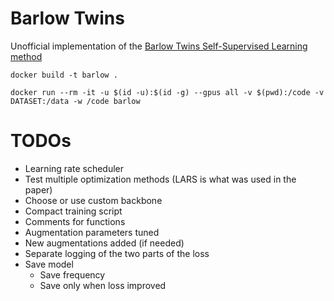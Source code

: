 # Barlow Twins

Unofficial implementation of the [Barlow Twins Self-Supervised Learning method](https://arxiv.org/abs/2103.03230)

`docker build -t barlow .`

`docker run --rm -it -u $(id -u):$(id -g) --gpus all -v $(pwd):/code -v DATASET:/data -w /code barlow`

# TODOs

- Learning rate scheduler
- Test multiple optimization methods (LARS is what was used in the paper)
- Choose or use custom backbone
- Compact training script
- Comments for functions
- Augmentation parameters tuned
- New augmentations added (if needed)
- Separate logging of the two parts of the loss
- Save model
    - Save frequency
    - Save only when loss improved
